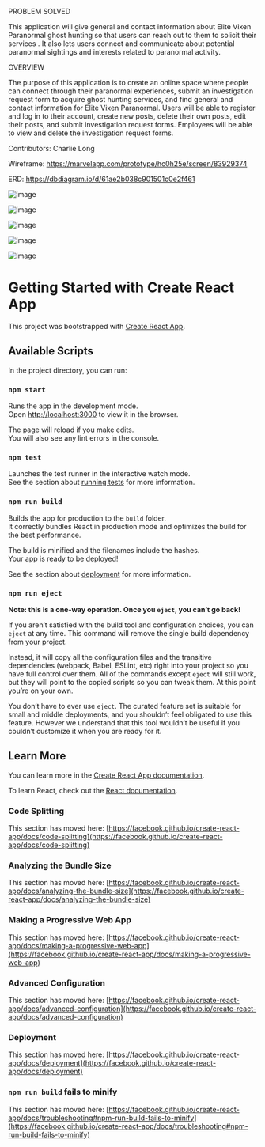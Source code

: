 PROBLEM SOLVED

This application will give general and contact information about Elite Vixen Paranormal ghost hunting so that users can reach out to them to solicit their services . It also lets users connect and communicate about potential paranormal sightings and interests related to paranormal activity. 

OVERVIEW 

The purpose of this application is to create an online space where people can connect through their paranormal experiences, submit an investigation request form to acquire ghost hunting services, and find general and contact information for  Elite Vixen Paranormal. Users will be able to register and log in to their account, create new posts, delete their own posts,  edit their posts, and submit investigation request forms. Employees will be able  to view and delete the investigation request forms. 

Contributors: Charlie Long

Wireframe: https://marvelapp.com/prototype/hc0h25e/screen/83929374

ERD: https://dbdiagram.io/d/61ae2b038c901501c0e2f461

![image](https://user-images.githubusercontent.com/91440740/146600541-66acf8dc-1ffa-4bc2-bba5-93b2741bd9da.png)

![image](https://user-images.githubusercontent.com/91440740/146600993-b746efb7-0365-4250-82b8-eda59ae69f88.png)

![image](https://user-images.githubusercontent.com/91440740/146601023-4b968d3a-665c-48da-8e2c-d6467ccc35d4.png)

![image](https://user-images.githubusercontent.com/91440740/146601047-b07439b3-90d7-4287-bceb-bac29244e229.png)

![image](https://user-images.githubusercontent.com/91440740/146601073-eeee19b2-4e7c-4ee3-969d-88123c68972f.png)


# Getting Started with Create React App

This project was bootstrapped with [Create React App](https://github.com/facebook/create-react-app).

## Available Scripts

In the project directory, you can run:

### `npm start`

Runs the app in the development mode.\
Open [http://localhost:3000](http://localhost:3000) to view it in the browser.

The page will reload if you make edits.\
You will also see any lint errors in the console.

### `npm test`

Launches the test runner in the interactive watch mode.\
See the section about [running tests](https://facebook.github.io/create-react-app/docs/running-tests) for more information.

### `npm run build`

Builds the app for production to the `build` folder.\
It correctly bundles React in production mode and optimizes the build for the best performance.

The build is minified and the filenames include the hashes.\
Your app is ready to be deployed!

See the section about [deployment](https://facebook.github.io/create-react-app/docs/deployment) for more information.

### `npm run eject`

**Note: this is a one-way operation. Once you `eject`, you can’t go back!**

If you aren’t satisfied with the build tool and configuration choices, you can `eject` at any time. This command will remove the single build dependency from your project.

Instead, it will copy all the configuration files and the transitive dependencies (webpack, Babel, ESLint, etc) right into your project so you have full control over them. All of the commands except `eject` will still work, but they will point to the copied scripts so you can tweak them. At this point you’re on your own.

You don’t have to ever use `eject`. The curated feature set is suitable for small and middle deployments, and you shouldn’t feel obligated to use this feature. However we understand that this tool wouldn’t be useful if you couldn’t customize it when you are ready for it.

## Learn More

You can learn more in the [Create React App documentation](https://facebook.github.io/create-react-app/docs/getting-started).

To learn React, check out the [React documentation](https://reactjs.org/).

### Code Splitting

This section has moved here: [https://facebook.github.io/create-react-app/docs/code-splitting](https://facebook.github.io/create-react-app/docs/code-splitting)

### Analyzing the Bundle Size

This section has moved here: [https://facebook.github.io/create-react-app/docs/analyzing-the-bundle-size](https://facebook.github.io/create-react-app/docs/analyzing-the-bundle-size)

### Making a Progressive Web App

This section has moved here: [https://facebook.github.io/create-react-app/docs/making-a-progressive-web-app](https://facebook.github.io/create-react-app/docs/making-a-progressive-web-app)

### Advanced Configuration

This section has moved here: [https://facebook.github.io/create-react-app/docs/advanced-configuration](https://facebook.github.io/create-react-app/docs/advanced-configuration)

### Deployment

This section has moved here: [https://facebook.github.io/create-react-app/docs/deployment](https://facebook.github.io/create-react-app/docs/deployment)

### `npm run build` fails to minify

This section has moved here: [https://facebook.github.io/create-react-app/docs/troubleshooting#npm-run-build-fails-to-minify](https://facebook.github.io/create-react-app/docs/troubleshooting#npm-run-build-fails-to-minify)

